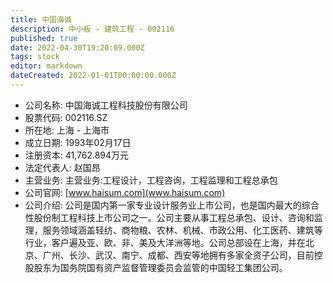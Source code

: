 ```yaml
---
title: 中国海诚
description: 中小板 - 建筑工程 - 002116
published: true
date: 2022-04-30T19:20:09.000Z
tags: stock
editor: markdown
dateCreated: 2022-01-01T00:00:00.000Z
---
```


- 公司名称: 中国海诚工程科技股份有限公司
- 股票代码: 002116.SZ
- 所在地: 上海 - 上海市
- 成立日期: 1993年02月17日
- 注册资本: 41,762.894万元
- 法定代表人: 赵国昂
- 主营业务: 主营业务:工程设计，工程咨询，工程监理和工程总承包
- 公司官网: [www.haisum.com](www.haisum.com)
- 公司介绍: 公司是国内第一家专业设计服务业上市公司，也是国内最大的综合性股份制工程科技上市公司之一。公司主要从事工程总承包、设计、咨询和监理，服务领域涵盖轻纺、商物粮、农林、机械、市政公用、化工医药、建筑等行业，客户遍及亚、欧、非、美及大洋洲等地。公司总部设在上海，并在北京、广州、长沙、武汉、南宁、成都、西安等地拥有多家全资子公司，目前控股股东为国务院国有资产监督管理委员会监管的中国轻工集团公司。


